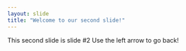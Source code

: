 ```yaml
---
layout: slide
title: "Welcome to our second slide!"
---
```

This second slide is slide #2
Use the left arrow to go back!
